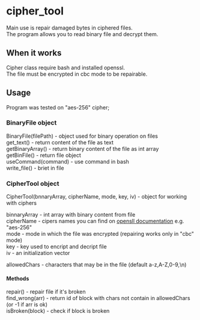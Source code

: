 # cipher_tool

Main use is repair damaged bytes in ciphered files.</br>
The program allows you to read binary file and decrypt them.

## When it works

Cipher class require bash and installed openssl.</br>
The file must be encrypted in cbc mode to be repairable.

## Usage

Program was tested on "aes-256" cipher;

### BinaryFile object

BinaryFile(filePath) - object used for binary operation on files</br>
get_text() - return content of the file as text </br>
getBinaryArray() - return binary content of the file as int array</br>
getBinFile() - return file object</br>
useCommand(command) - use command in bash</br>
write_file() - briet in file</br>

### CipherTool object

CipherTool(bnnaryArray, cipherName, mode, key, iv) - object for working with ciphers

binnaryArray - int array with binary content from file</br>
cipherName - cipers names you can find on [opensll documentation](https://www.openssl.org/docs/man1.1.1/man1/enc.html) e.g. "aes-256"</br>
mode - mode in which the file was encrypted (repairing works only in "cbc" mode)</br>
key - key used to encript and decript file</br>
iv - an initialization vector</br>

allowedChars - characters that may be in the file (default a-z,A-Z,0-9,\n)

#### Methods

repair() - repair file if it's broken</br>
find_wrong(arr) - return id of block with chars not contain in allowedChars (or -1 if arr is ok)</br>
isBroken(block) - check if block is broken
